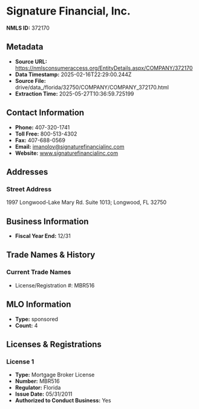 # Signature Financial, Inc.

**NMLS ID:** 372170

## Metadata
- **Source URL:** https://nmlsconsumeraccess.org/EntityDetails.aspx/COMPANY/372170
- **Data Timestamp:** 2025-02-16T22:29:00.244Z
- **Source File:** drive/data_/florida/32750/COMPANY/COMPANY_372170.html
- **Extraction Time:** 2025-05-27T10:36:59.725199

## Contact Information
- **Phone:** 407-320-1741
- **Toll Free:** 800-513-4302
- **Fax:** 407-688-0569
- **Email:** imanolov@signaturefinancialinc.com
- **Website:** www.signaturefinancialinc.com

## Addresses
### Street Address
1997 Longwood-Lake Mary Rd. Suite 1013; Longwood, FL 32750

## Business Information
- **Fiscal Year End:** 12/31

## Trade Names & History
### Current Trade Names
- License/Registration #: MBR516

## MLO Information
- **Type:** sponsored
- **Count:** 4

## Licenses & Registrations

### License 1
- **Type:** Mortgage Broker License
- **Number:** MBR516
- **Regulator:** Florida
- **Issue Date:** 05/31/2011
- **Authorized to Conduct Business:** Yes
